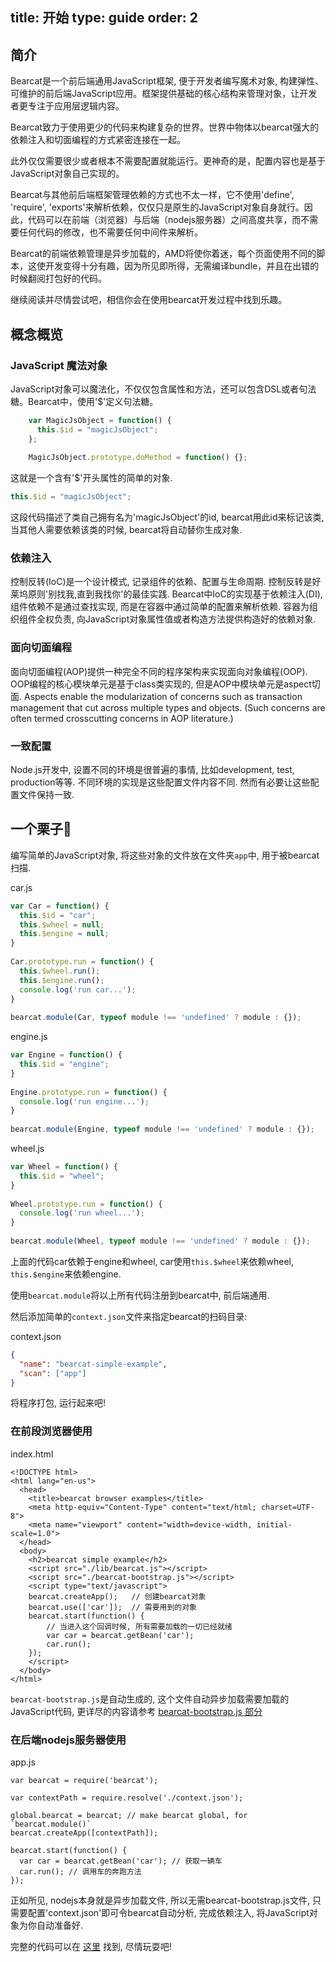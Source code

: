 title: 开始
type: guide
order: 2
---

## 简介

Bearcat是一个前后端通用JavaScript框架, 便于开发者编写魔术对象, 构建弹性、可维护的前后端JavaScript应用。框架提供基础的核心结构来管理对象，让开发者更专注于应用层逻辑内容。

Bearcat致力于使用更少的代码来构建复杂的世界。世界中物体以bearcat强大的依赖注入和切面编程的方式紧密连接在一起。

此外仅仅需要很少或者根本不需要配置就能运行。更神奇的是，配置内容也是基于JavaScript对象自己实现的。

Bearcat与其他前后端框架管理依赖的方式也不太一样，它不使用'define', 'require', 'exports'来解析依赖，仅仅只是原生的JavaScript对象自身就行。因此，代码可以在前端（浏览器）与后端（nodejs服务器）之间高度共享，而不需要任何代码的修改，也不需要任何中间件来解析。

Bearcat的前端依赖管理是异步加载的，AMD将使你着迷，每个页面使用不同的脚本，这使开发变得十分有趣，因为所见即所得，无需编译bundle，并且在出错的时候翻阅打包好的代码。

继续阅读并尽情尝试吧，相信你会在使用bearcat开发过程中找到乐趣。  

## 概念概览

### JavaScript 魔法对象

JavaScript对象可以魔法化，不仅仅包含属性和方法，还可以包含DSL或者句法糖。Bearcat中，使用'$'定义句法糖。

```js
    var MagicJsObject = function() {
      this.$id = "magicJsObject";
    };
      
    MagicJsObject.prototype.doMethod = function() {};
```

这就是一个含有'$'开头属性的简单的对象.

```js
this.$id = "magicJsObject";
```

这段代码描述了类自己拥有名为'magicJsObject'的id, bearcat用此id来标记该类, 当其他人需要依赖该类的时候, bearcat将自动替你生成对象.

### 依赖注入

控制反转(IoC)是一个设计模式, 记录组件的依赖、配置与生命周期. 控制反转是好莱坞原则'别找我,直到我找你'的最佳实践. Bearcat中IoC的实现基于依赖注入(DI), 组件依赖不是通过查找实现, 而是在容器中通过简单的配置来解析依赖. 容器为组织组件全权负责, 向JavaScript对象属性值或者构造方法提供构造好的依赖对象. 

### 面向切面编程

面向切面编程(AOP)提供一种完全不同的程序架构来实现面向对象编程(OOP). OOP编程的核心模块单元是基于class类实现的, 但是AOP中模块单元是aspect切面. Aspects enable the modularization of concerns such as transaction management that cut across multiple types and objects. (Such concerns are often termed crosscutting concerns in AOP literature.)

### 一致配置  

Node.js开发中, 设置不同的环境是很普遍的事情, 比如development, test, production等等. 不同环境的实现是这些配置文件内容不同. 然而有必要让这些配置文件保持一致.

## 一个栗子🌰

编写简单的JavaScript对象, 将这些对象的文件放在文件夹`app`中, 用于被bearcat扫描.

car.js  
``` js
var Car = function() {
  this.$id = "car";
  this.$wheel = null;
  this.$engine = null;
}  
  
Car.prototype.run = function() {
  this.$wheel.run();
  this.$engine.run();
  console.log('run car...');
}  
  
bearcat.module(Car, typeof module !== 'undefined' ? module : {});
```

engine.js
``` js
var Engine = function() {
  this.$id = "engine";
}  
  
Engine.prototype.run = function() {
  console.log('run engine...');
}  
  
bearcat.module(Engine, typeof module !== 'undefined' ? module : {});
```

wheel.js
``` js
var Wheel = function() {
  this.$id = "wheel";
}  
  
Wheel.prototype.run = function() {
  console.log('run wheel...');
}  
  
bearcat.module(Wheel, typeof module !== 'undefined' ? module : {});
```

上面的代码car依赖于engine和wheel, car使用`this.$wheel`来依赖wheel, `this.$engine`来依赖engine.

使用`bearcat.module`将以上所有代码注册到bearcat中, 前后端通用.

然后添加简单的`context.json`文件来指定bearcat的扫码目录:

context.json  
``` json
{
  "name": "bearcat-simple-example",
  "scan": ["app"]
}
```

将程序打包, 运行起来吧!

### 在前段浏览器使用
index.html
```
<!DOCTYPE html>
<html lang="en-us">
  <head>
    <title>bearcat browser examples</title>
    <meta http-equiv="Content-Type" content="text/html; charset=UTF-8">
    <meta name="viewport" content="width=device-width, initial-scale=1.0">
  </head>
  <body>
    <h2>bearcat simple example</h2>
    <script src="./lib/bearcat.js"></script>
    <script src="./bearcat-bootstrap.js"></script>
    <script type="text/javascript">
    bearcat.createApp();   // 创建bearcat对象
    bearcat.use(['car']);  // 需要用到的对象
    bearcat.start(function() {
        // 当进入这个回调时候, 所有需要加载的一切已经就绪
        var car = bearcat.getBean('car');
        car.run(); 
    });
    </script>
  </body>
</html>
```

`bearcat-bootstrap.js`是自动生成的, 这个文件自动异步加载需要加载的JavaScript代码, 更详尽的内容请参考 [bearcat-bootstrap.js 部分](/guide/bearcat-bootstrap.html)

### 在后端nodejs服务器使用

app.js
```
var bearcat = require('bearcat');

var contextPath = require.resolve('./context.json');

global.bearcat = bearcat; // make bearcat global, for `bearcat.module()`
bearcat.createApp([contextPath]);

bearcat.start(function() {
  var car = bearcat.getBean('car'); // 获取一辆车
  car.run(); // 调用车的奔跑方法
});
```

正如所见, nodejs本身就是异步加载文件, 所以无需bearcat-bootstrap.js文件, 只需要配置'context.json'即可令bearcat自动分析, 完成依赖注入, 将JavaScript对象为你自动准备好.

完整的代码可以在 [这里](https://github.com/bearcatjs/bearcat-examples) 找到, 尽情玩耍吧!
